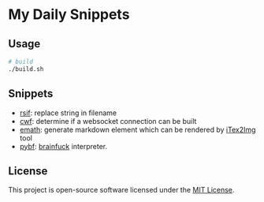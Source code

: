 # My Daily Snippets

## Usage

```bash
# build
./build.sh
```

## Snippets

+ [rsif](python/rsif.py): replace string in filename
+ [cwf](python/cws.py): determine if a websocket connection can be built
+ [emath](python/emath.py): generate markdown element which can be rendered by [iTex2Img](http://www.sciweavers.org/free-online-latex-equation-editor) tool
+ [pybf](python/pybf.py): [brainfuck](https://en.wikipedia.org/wiki/Brainfuck) interpreter.

## License

This project is open-source software licensed under the [MIT License](LICENSE).
